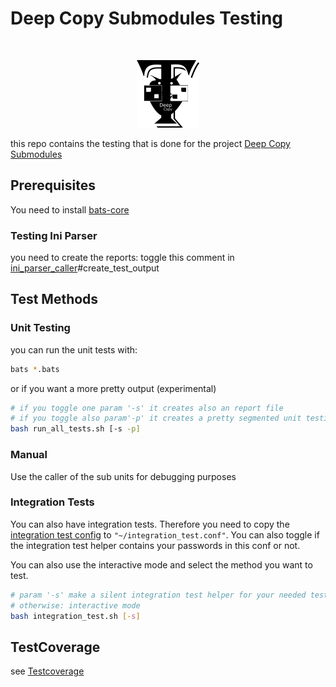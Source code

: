 # Deep Copy Submodules Testing

<br />
<p align="center">
  <a href="https://github.com/Blackeye/deep_copy_submodules">
    <img src="img/Testing_Logo.png" alt="Logo" width="100" height="108">
  </a>

this repo contains the testing that is done for the project [Deep Copy Submodules](todo)

## Prerequisites

You need to install [bats-core](https://github.com/bats-core/bats-core)

### Testing Ini Parser

 you need to create the reports:
toggle this comment in [ini_parser_caller](manual/ini_parser_caller.sh)#create_test_output

## Test Methods

### Unit Testing

you can run the unit tests with:

```bash
bats *.bats

```

or if you want a more pretty output (experimental)

```bash
# if you toggle one param '-s' it creates also an report file
# if you toggle also param'-p' it creates a pretty segmented unit testing report
bash run_all_tests.sh [-s -p]
```

### Manual

Use the caller of the sub units for debugging purposes

### Integration Tests

You can also have integration tests.
Therefore you need to copy the [integration test config](integration_test/integration_test.conf) to `"~/integration_test.conf"`. You can also toggle if the integration test helper contains your passwords in this conf or not.

You can also use the interactive mode and select the method you want to test.

```bash
# param '-s' make a silent integration test helper for your needed testing commands
# otherwise: interactive mode
bash integration_test.sh [-s]
```

## TestCoverage

see [Testcoverage](testcoverage.md)
